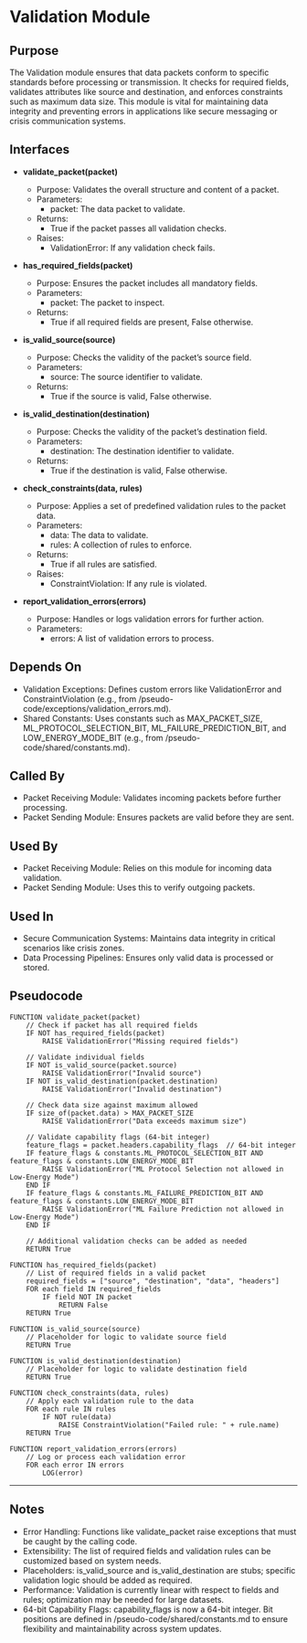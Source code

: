 # Validation Module

## Purpose
The Validation module ensures that data packets conform to specific standards before processing or transmission. It checks for required fields, validates attributes like source and destination, and enforces constraints such as maximum data size. This module is vital for maintaining data integrity and preventing errors in applications like secure messaging or crisis communication systems.

## Interfaces
- **validate_packet(packet)**  
  - Purpose: Validates the overall structure and content of a packet.  
  - Parameters:  
    - packet: The data packet to validate.  
  - Returns:  
    - True if the packet passes all validation checks.  
  - Raises:  
    - ValidationError: If any validation check fails.  

- **has_required_fields(packet)**  
  - Purpose: Ensures the packet includes all mandatory fields.  
  - Parameters:  
    - packet: The packet to inspect.  
  - Returns:  
    - True if all required fields are present, False otherwise.  

- **is_valid_source(source)**  
  - Purpose: Checks the validity of the packet’s source field.  
  - Parameters:  
    - source: The source identifier to validate.  
  - Returns:  
    - True if the source is valid, False otherwise.  

- **is_valid_destination(destination)**  
  - Purpose: Checks the validity of the packet’s destination field.  
  - Parameters:  
    - destination: The destination identifier to validate.  
  - Returns:  
    - True if the destination is valid, False otherwise.  

- **check_constraints(data, rules)**  
  - Purpose: Applies a set of predefined validation rules to the packet data.  
  - Parameters:  
    - data: The data to validate.  
    - rules: A collection of rules to enforce.  
  - Returns:  
    - True if all rules are satisfied.  
  - Raises:  
    - ConstraintViolation: If any rule is violated.  

- **report_validation_errors(errors)**  
  - Purpose: Handles or logs validation errors for further action.  
  - Parameters:  
    - errors: A list of validation errors to process.  

## Depends On
- Validation Exceptions: Defines custom errors like ValidationError and ConstraintViolation (e.g., from /pseudo-code/exceptions/validation_errors.md).  
- Shared Constants: Uses constants such as MAX_PACKET_SIZE, ML_PROTOCOL_SELECTION_BIT, ML_FAILURE_PREDICTION_BIT, and LOW_ENERGY_MODE_BIT (e.g., from /pseudo-code/shared/constants.md). 

## Called By
- Packet Receiving Module: Validates incoming packets before further processing.  
- Packet Sending Module: Ensures packets are valid before they are sent.  

## Used By
- Packet Receiving Module: Relies on this module for incoming data validation.  
- Packet Sending Module: Uses this to verify outgoing packets.  

## Used In
- Secure Communication Systems: Maintains data integrity in critical scenarios like crisis zones.  
- Data Processing Pipelines: Ensures only valid data is processed or stored.  


## Pseudocode

```pseudo-code
FUNCTION validate_packet(packet)
    // Check if packet has all required fields
    IF NOT has_required_fields(packet)
        RAISE ValidationError("Missing required fields")
    
    // Validate individual fields
    IF NOT is_valid_source(packet.source)
        RAISE ValidationError("Invalid source")
    IF NOT is_valid_destination(packet.destination)
        RAISE ValidationError("Invalid destination")
    
    // Check data size against maximum allowed
    IF size_of(packet.data) > MAX_PACKET_SIZE
        RAISE ValidationError("Data exceeds maximum size")
    
    // Validate capability flags (64-bit integer)
    feature_flags = packet.headers.capability_flags  // 64-bit integer
    IF feature_flags & constants.ML_PROTOCOL_SELECTION_BIT AND feature_flags & constants.LOW_ENERGY_MODE_BIT
        RAISE ValidationError("ML Protocol Selection not allowed in Low-Energy Mode")
    END IF
    IF feature_flags & constants.ML_FAILURE_PREDICTION_BIT AND feature_flags & constants.LOW_ENERGY_MODE_BIT
        RAISE ValidationError("ML Failure Prediction not allowed in Low-Energy Mode")
    END IF
    
    // Additional validation checks can be added as needed
    RETURN True

FUNCTION has_required_fields(packet)
    // List of required fields in a valid packet
    required_fields = ["source", "destination", "data", "headers"]
    FOR each field IN required_fields
        IF field NOT IN packet
            RETURN False
    RETURN True

FUNCTION is_valid_source(source)
    // Placeholder for logic to validate source field
    RETURN True

FUNCTION is_valid_destination(destination)
    // Placeholder for logic to validate destination field
    RETURN True

FUNCTION check_constraints(data, rules)
    // Apply each validation rule to the data
    FOR each rule IN rules
        IF NOT rule(data)
            RAISE ConstraintViolation("Failed rule: " + rule.name)
    RETURN True

FUNCTION report_validation_errors(errors)
    // Log or process each validation error
    FOR each error IN errors
        LOG(error)
``` 

---

## Notes
- Error Handling: Functions like validate_packet raise exceptions that must be caught by the calling code.  
- Extensibility: The list of required fields and validation rules can be customized based on system needs.  
- Placeholders: is_valid_source and is_valid_destination are stubs; specific validation logic should be added as required.  
- Performance: Validation is currently linear with respect to fields and rules; optimization may be needed for large datasets.  
- 64-bit Capability Flags: capability_flags is now a 64-bit integer. Bit positions are defined in /pseudo-code/shared/constants.md to ensure flexibility and maintainability across system updates.
